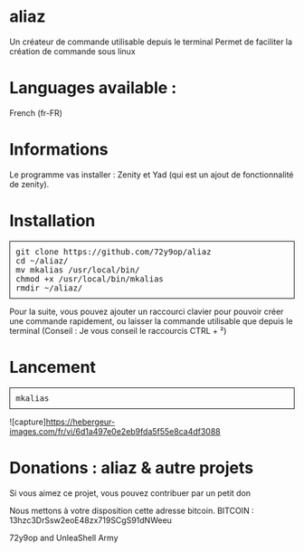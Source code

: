 # aliaz
Un créateur de commande utilisable depuis le terminal
Permet de faciliter la création de commande sous linux

# Languages available :
French (fr-FR)

# Informations
Le programme vas installer :
Zenity et Yad (qui est un ajout de fonctionnalité de zenity).

# Installation
<pre style=" border: 1px solid black; padding:10px">
git clone https://github.com/72y9op/aliaz 
cd ~/aliaz/ 
mv mkalias /usr/local/bin/ 
chmod +x /usr/local/bin/mkalias
rmdir ~/aliaz/
</pre>
Pour la suite, vous pouvez ajouter un raccourci clavier pour pouvoir créer une commande rapidement, ou laisser la commande utilisable que depuis le terminal
(Conseil : Je vous conseil le raccourcis CTRL + ²)

# Lancement
<pre style=" border: 1px solid black; padding:10px">
mkalias
</pre>
![capture]https://hebergeur-images.com/fr/vi/6d1a497e0e2eb9fda5f55e8ca4df3088

# Donations : aliaz & autre projets
Si vous aimez ce projet, vous pouvez contribuer par un petit don

Nous mettons à votre disposition cette adresse bitcoin.
BITCOIN : 13hzc3DrSsw2eoE48zx719SCgS91dNWeeu

72y9op and UnleaShell Army
